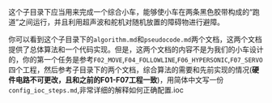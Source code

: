 这个子目录下应当用来完成一个综合小车，能够使小车在两条黑色胶带构成的“跑道”之间运行，并且利用超声波和舵机对随机放置的障碍物进行避障。

你可以看到这个子目录下的`algorithm.md`和`pseudocode.md`两个文档，这两个文档提供了总体算法和一个代码实现。但是，这两个文档的内容不是为我们的小车设计的，你的第一个任务是参考`F02_MOVE`,`F04_FOLLOWLINE`,`F06_HYPERSONIC`,`F07_SERVO`四个工程，然后参考子目录下的两个文档，综合算法的需要和先前实现的情况(**硬件电路不可更改，且和之前的F01-F07工程一致**)，用简体中文写一份`config_ioc_steps.md`,非常详细的解释如何正确配置.ioc